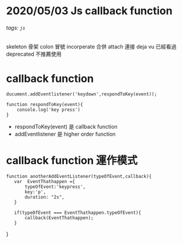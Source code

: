 2020/05/03 Js callback function
===
###### tags: `js`
skeleton 骨架
colon 冒號
incorperate 合併
attach 連接
deja vu 已經看過
deprecated 不推薦使用

callback function
===

```
ducument.addEventlistener('keydown',respondToKey(event));

function respondToKey(event){
    console.log('key press')
}

```
*  respondToKey(event) 是 callback function 
*  addEventlistener 是 higher order function

callback function 運作模式
===

```
function anotherAddEventListener(typeOfEvent,callback){
   var  EventThathappen ={
       typeOfEvent:'keypress',
       key:'p',
       duration: "2s",
   }

   if(typeOfEvent === EventThathappen.typeOfEvent){
       callback(EventThathappen);
   }
```

}